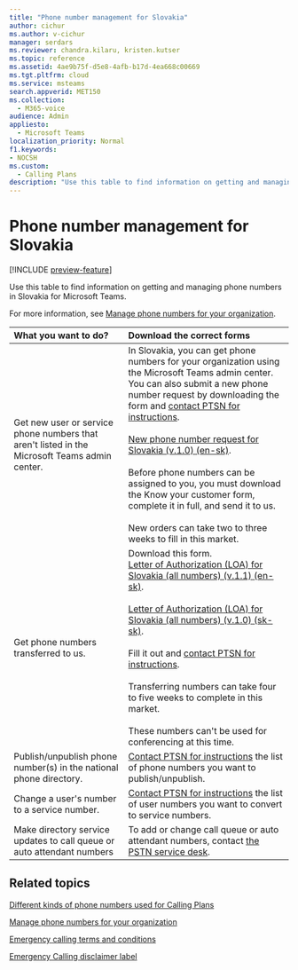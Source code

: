 ```yaml
---
title: "Phone number management for Slovakia"
author: cichur
ms.author: v-cichur
manager: serdars
ms.reviewer: chandra.kilaru, kristen.kutser
ms.topic: reference
ms.assetid: 4ae9b75f-d5e8-4afb-b17d-4ea668c00669
ms.tgt.pltfrm: cloud
ms.service: msteams
search.appverid: MET150
ms.collection: 
  - M365-voice
audience: Admin
appliesto: 
  - Microsoft Teams
localization_priority: Normal
f1.keywords:
- NOCSH
ms.custom: 
  - Calling Plans
description: "Use this table to find information on getting and managing phone numbers in Slovakia for Microsoft Teams."
---
```


# Phone number management for Slovakia

[!INCLUDE [preview-feature](../includes/preview-feature.md)]

Use this table to find information on getting and managing phone numbers in Slovakia for Microsoft Teams.
  
For more information, see [Manage phone numbers for your organization](manage-phone-numbers-for-your-organization.md).
  
|**What you want to do?**|**Download the correct forms**|
|:-----|:-----|
|Get new user or service phone numbers that aren't listed in the Microsoft Teams admin center. |In Slovakia, you can get phone numbers for your organization using the Microsoft Teams admin center. You can also submit a new phone number request by downloading the form and [contact PTSN for instructions](contact-pstn-service-desk.md).<br/><br/>[New phone number request for Slovakia (v.1.0) (en-sk)](https://download.microsoft.com/download/f/8/9/f895e7f5-c88a-4b0d-a97f-58e29c407df5/new-phone-number-request-for-slovakia-(v1.0)-(sk-SK).pdf). <br/><br/> Before phone numbers can be assigned to you, you must download the Know your customer form, complete it in full, and send it to us.<br/><br/>New orders can take two to three weeks to fill in this market.  |
|Get phone numbers transferred to us.   | Download this form. <br/>[Letter of Authorization (LOA) for Slovakia (all numbers) (v.1.1) (en-sk)](https://download.microsoft.com/download/5/e/2/5e294448-313e-4398-bd8e-bbaee92dc78d/letter-of-authorization-(loa)-for-slovakia-(all-numbers)-(v.1.1)-(en-sk).pdf). <br/> <br/>[Letter of Authorization (LOA) for Slovakia (all numbers) (v.1.0) (sk-sk)](https://download.microsoft.com/download/f/2/d/f2d73643-c597-4da6-8e0e-d6d3af3737a3/letter-of-authorization-(loa)-for-slovakia-(all-numbers)-(v.1.1)-(sk-sk).pdf). <br/><br/>Fill it out and [contact PTSN for instructions](contact-pstn-service-desk.md). <br/><br/>Transferring numbers can take four to five weeks to complete in this market. <br/><br/>These numbers can't be used for conferencing at this time. |
|Publish/unpublish phone number(s) in the national phone directory.  <br/> |[Contact PTSN for instructions](contact-pstn-service-desk.md) the list of phone numbers you want to publish/unpublish. <br/> |
|Change a user's number to a service number.  <br/> |[Contact PTSN for instructions](contact-pstn-service-desk.md) the list of user numbers you want to convert to service numbers. <br/> |
|Make directory service updates to call queue or auto attendant numbers|To add or change call queue or auto attendant numbers, contact [the PSTN service desk](contact-pstn-service-desk.md). |
   
## Related topics

[Different kinds of phone numbers used for Calling Plans](../different-kinds-of-phone-numbers-used-for-calling-plans.md)

[Manage phone numbers for your organization](manage-phone-numbers-for-your-organization.md)

[Emergency calling terms and conditions](../emergency-calling-terms-and-conditions.md)
  
[Emergency Calling disclaimer label](https://download.microsoft.com/download/a/8/0/a807c43d-2177-4fe0-8732-86b3784ae6e5/emergency-calling-label-(en-us)-(v.1.0).zip)
